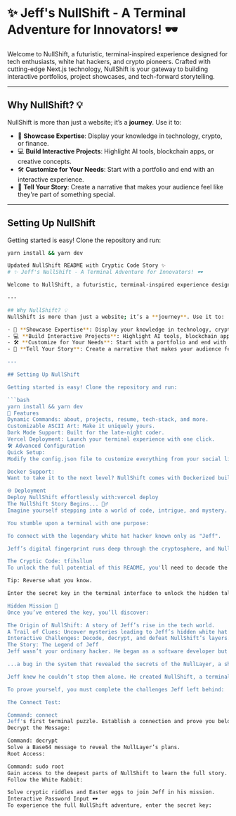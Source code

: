 # ✨ Jeff's NullShift - A Terminal Adventure for Innovators! 🕶️

Welcome to NullShift, a futuristic, terminal-inspired experience designed for tech enthusiasts, white hat hackers, and crypto pioneers. Crafted with cutting-edge Next.js technology, NullShift is your gateway to building interactive portfolios, project showcases, and tech-forward storytelling.

---

## Why NullShift? 💡
NullShift is more than just a website; it’s a **journey**. Use it to:

- 🚀 **Showcase Expertise**: Display your knowledge in technology, crypto, or finance.
- 💻 **Build Interactive Projects**: Highlight AI tools, blockchain apps, or creative concepts.
- 🛠️ **Customize for Your Needs**: Start with a portfolio and end with an interactive experience.
- 🖤 **Tell Your Story**: Create a narrative that makes your audience feel like they're part of something special.

---

## Setting Up NullShift

Getting started is easy! Clone the repository and run:

```bash
yarn install && yarn dev

Updated NullShift README with Cryptic Code Story ✨
# ✨ Jeff's NullShift - A Terminal Adventure for Innovators! 🕶️

Welcome to NullShift, a futuristic, terminal-inspired experience designed for tech enthusiasts, white hat hackers, and crypto pioneers. Crafted with cutting-edge Next.js technology, NullShift is your gateway to building interactive portfolios, project showcases, and tech-forward storytelling.

---

## Why NullShift? 💡
NullShift is more than just a website; it’s a **journey**. Use it to:

- 🚀 **Showcase Expertise**: Display your knowledge in technology, crypto, or finance.
- 💻 **Build Interactive Projects**: Highlight AI tools, blockchain apps, or creative concepts.
- 🛠️ **Customize for Your Needs**: Start with a portfolio and end with an interactive experience.
- 🖤 **Tell Your Story**: Create a narrative that makes your audience feel like they're part of something special.

---

## Setting Up NullShift

Getting started is easy! Clone the repository and run:

```bash
yarn install && yarn dev
📸 Features
Dynamic Commands: about, projects, resume, tech-stack, and more.
Customizable ASCII Art: Make it uniquely yours.
Dark Mode Support: Built for the late-night coder.
Vercel Deployment: Launch your terminal experience with one click.
🛠️ Advanced Configuration
Quick Setup:
Modify the config.json file to customize everything from your social links to ASCII banners. Watch changes in real time.

Docker Support:
Want to take it to the next level? NullShift comes with Dockerized builds for streamlined production environments.

🌐 Deployment
Deploy NullShift effortlessly with:vercel deploy
The NullShift Story Begins... 🕵️‍♂️
Imagine yourself stepping into a world of code, intrigue, and mystery.

You stumble upon a terminal with one purpose:

To connect with the legendary white hat hacker known only as "Jeff".

Jeff’s digital fingerprint runs deep through the cryptosphere, and NullShift is the gateway to understanding his work.

The Cryptic Code: tfihsllun
To unlock the full potential of this README, you'll need to decode the NullShift story. The password is hidden in plain sight but requires ingenuity to find.

Tip: Reverse what you know.

Enter the secret key in the terminal interface to unlock the hidden tale of Jeff's escapades.

Hidden Mission 💾
Once you’ve entered the key, you’ll discover:

The Origin of NullShift: A story of Jeff’s rise in the tech world.
A Trail of Clues: Uncover mysteries leading to Jeff’s hidden white hat archives.
Interactive Challenges: Decode, decrypt, and defeat NullShift’s layers.
The Story: The Legend of Jeff
Jeff wasn’t your ordinary hacker. He began as a software developer but quickly became a white hat vigilante when he stumbled upon...

...a bug in the system that revealed the secrets of the NullLayer, a shadowy organization manipulating the cryptosphere.

Jeff knew he couldn’t stop them alone. He created NullShift, a terminal where only the worthy could join his fight.

To prove yourself, you must complete the challenges Jeff left behind:

The Connect Test:

Command: connect
Jeff's first terminal puzzle. Establish a connection and prove you belong.
Decrypt the Message:

Command: decrypt
Solve a Base64 message to reveal the NullLayer’s plans.
Root Access:

Command: sudo root
Gain access to the deepest parts of NullShift to learn the full story.
Follow the White Rabbit:

Solve cryptic riddles and Easter eggs to join Jeff in his mission.
Interactive Password Input 🕶️
To experience the full NullShift adventure, enter the secret key: